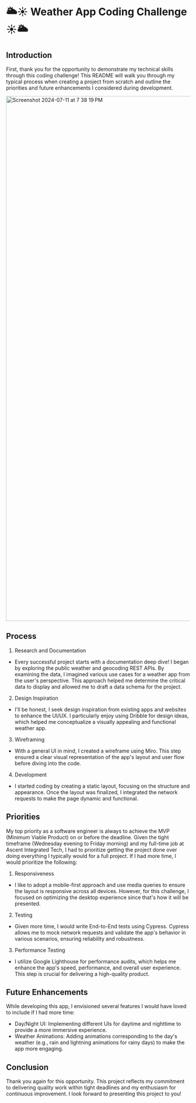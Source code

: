 # 🌥☀️ Weather App Coding Challenge ☀️🌥

## Introduction
First, thank you for the opportunity to demonstrate my technical skills through this coding challenge! This README will walk you through my typical process when creating a project from scratch and outline the priorities and future enhancements I considered during development.


<img width="1433" alt="Screenshot 2024-07-11 at 7 38 19 PM" src="https://github.com/user-attachments/assets/4945c928-d786-404d-9aab-39a8e2c88710">



## Process
1. Research and Documentation
- Every successful project starts with a documentation deep dive! I began by exploring the public weather and geocoding REST APIs. By examining the data, I imagined various use cases for a weather app from the user's perspective. This approach helped me determine the critical data to display and allowed me to draft a data schema for the project.
2. Design Inspiration
- I'll be honest, I seek design inspiration from existing apps and websites to enhance the UI/UX. I particularly enjoy using Dribble for design ideas, which helped me conceptualize a visually appealing and functional weather app.
3. Wireframing
- With a general UI in mind, I created a wireframe using Miro. This step ensured a clear visual representation of the app's layout and user flow before diving into the code.
4. Development
- I started coding by creating a static layout, focusing on the structure and appearance. Once the layout was finalized, I integrated the network requests to make the page dynamic and functional.

## Priorities
My top priority as a software engineer is always to achieve the MVP (Minimum Viable Product) on or before the deadline. Given the tight timeframe (Wednesday evening to Friday morning) and my full-time job at Ascent Integrated Tech, I had to prioritize getting the project done over doing everything I typically would for a full project. If I had more time, I would prioritize the following:

1. Responsiveness
- I like to adopt a mobile-first approach and use media queries to ensure the layout is responsive across all devices. However, for this challenge, I focused on optimizing the desktop experience since that's how it will be presented.
2. Testing
- Given more time, I would write End-to-End tests using Cypress. Cypress allows me to mock network requests and validate the app's behavior in various scenarios, ensuring reliability and robustness.
3. Performance Testing
- I utilize Google Lighthouse for performance audits, which helps me enhance the app's speed, performance, and overall user experience. This step is crucial for delivering a high-quality product.

## Future Enhancements
While developing this app, I envisioned several features I would have loved to include if I had more time:

- Day/Night UI: Implementing different UIs for daytime and nighttime to provide a more immersive experience.
- Weather Animations: Adding animations corresponding to the day's weather (e.g., rain and lightning animations for rainy days) to make the app more engaging.

## Conclusion
Thank you again for this opportunity. This project reflects my commitment to delivering quality work within tight deadlines and my enthusiasm for continuous improvement. I look forward to presenting this project to you! 





